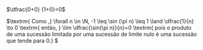 $\dfrac{0+0} {1+0}=0$

$\textrm{ Como ,} \forall n \in \N, -1 \leq \sin (\pi n) \leq 1 \land \dfrac{1}{n} \to 0 \textrm{ então, } \lim \dfrac{\sin(\pi n)}{n}=0 \textrm{  pois o produto de uma sucessão limitada por uma sucessão de limite nulo é uma sucessão que tende para 0.} $